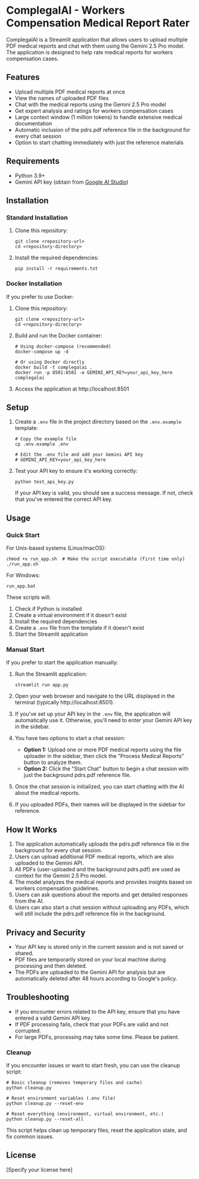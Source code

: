 # ComplegalAI - Workers Compensation Medical Report Rater

ComplegalAI is a Streamlit application that allows users to upload multiple PDF medical reports and chat with them using the Gemini 2.5 Pro model. The application is designed to help rate medical reports for workers compensation cases.

## Features

- Upload multiple PDF medical reports at once
- View the names of uploaded PDF files
- Chat with the medical reports using the Gemini 2.5 Pro model
- Get expert analysis and ratings for workers compensation cases
- Large context window (1 million tokens) to handle extensive medical documentation
- Automatic inclusion of the pdrs.pdf reference file in the background for every chat session
- Option to start chatting immediately with just the reference materials

## Requirements

- Python 3.9+
- Gemini API key (obtain from [Google AI Studio](https://ai.google.dev/))

## Installation

### Standard Installation

1. Clone this repository:
   ```
   git clone <repository-url>
   cd <repository-directory>
   ```

2. Install the required dependencies:
   ```
   pip install -r requirements.txt
   ```

### Docker Installation

If you prefer to use Docker:

1. Clone this repository:
   ```
   git clone <repository-url>
   cd <repository-directory>
   ```

2. Build and run the Docker container:
   ```
   # Using docker-compose (recommended)
   docker-compose up -d

   # Or using Docker directly
   docker build -t complegalai .
   docker run -p 8501:8501 -e GEMINI_API_KEY=your_api_key_here complegalai
   ```

3. Access the application at http://localhost:8501

## Setup

1. Create a `.env` file in the project directory based on the `.env.example` template:
   ```
   # Copy the example file
   cp .env.example .env
   
   # Edit the .env file and add your Gemini API key
   # GEMINI_API_KEY=your_api_key_here
   ```

2. Test your API key to ensure it's working correctly:
   ```
   python test_api_key.py
   ```
   
   If your API key is valid, you should see a success message. If not, check that you've entered the correct API key.

## Usage

### Quick Start

For Unix-based systems (Linux/macOS):
```
chmod +x run_app.sh  # Make the script executable (first time only)
./run_app.sh
```

For Windows:
```
run_app.bat
```

These scripts will:
1. Check if Python is installed
2. Create a virtual environment if it doesn't exist
3. Install the required dependencies
4. Create a `.env` file from the template if it doesn't exist
5. Start the Streamlit application

### Manual Start

If you prefer to start the application manually:

1. Run the Streamlit application:
   ```
   streamlit run app.py
   ```

2. Open your web browser and navigate to the URL displayed in the terminal (typically http://localhost:8501).

3. If you've set up your API key in the `.env` file, the application will automatically use it. Otherwise, you'll need to enter your Gemini API key in the sidebar.

4. You have two options to start a chat session:
   - **Option 1:** Upload one or more PDF medical reports using the file uploader in the sidebar, then click the "Process Medical Reports" button to analyze them.
   - **Option 2:** Click the "Start Chat" button to begin a chat session with just the background pdrs.pdf reference file.

5. Once the chat session is initialized, you can start chatting with the AI about the medical reports.

6. If you uploaded PDFs, their names will be displayed in the sidebar for reference.

## How It Works

1. The application automatically uploads the pdrs.pdf reference file in the background for every chat session.
2. Users can upload additional PDF medical reports, which are also uploaded to the Gemini API.
3. All PDFs (user-uploaded and the background pdrs.pdf) are used as context for the Gemini 2.5 Pro model.
4. The model analyzes the medical reports and provides insights based on workers compensation guidelines.
5. Users can ask questions about the reports and get detailed responses from the AI.
6. Users can also start a chat session without uploading any PDFs, which will still include the pdrs.pdf reference file in the background.

## Privacy and Security

- Your API key is stored only in the current session and is not saved or shared.
- PDF files are temporarily stored on your local machine during processing and then deleted.
- The PDFs are uploaded to the Gemini API for analysis but are automatically deleted after 48 hours according to Google's policy.

## Troubleshooting

- If you encounter errors related to the API key, ensure that you have entered a valid Gemini API key.
- If PDF processing fails, check that your PDFs are valid and not corrupted.
- For large PDFs, processing may take some time. Please be patient.

### Cleanup

If you encounter issues or want to start fresh, you can use the cleanup script:

```
# Basic cleanup (removes temporary files and cache)
python cleanup.py

# Reset environment variables (.env file)
python cleanup.py --reset-env

# Reset everything (environment, virtual environment, etc.)
python cleanup.py --reset-all
```

This script helps clean up temporary files, reset the application state, and fix common issues.

## License

[Specify your license here]
